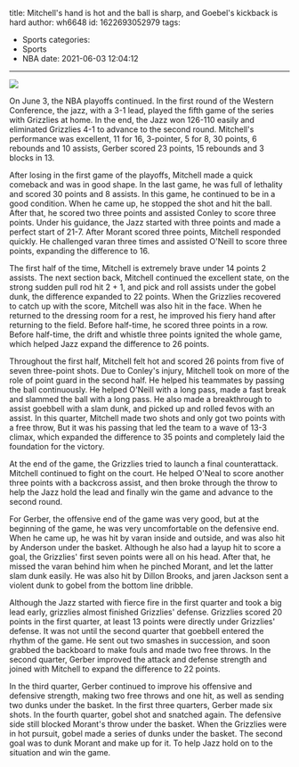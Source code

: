 title: Mitchell's hand is hot and the ball is sharp, and Goebel's kickback is hard
author: wh6648
id: 1622693052979
tags: 
- Sports
categories: 
- Sports
- NBA
date: 2021-06-03 12:04:12
---
![](https://p3.itc.cn/q_70/images01/20210603/6e4bb1e4ff714e4485f37440d38294ab.jpeg)


On June 3, the NBA playoffs continued. In the first round of the Western Conference, the jazz, with a 3-1 lead, played the fifth game of the series with Grizzlies at home. In the end, the Jazz won 126-110 easily and eliminated Grizzlies 4-1 to advance to the second round. Mitchell's performance was excellent, 11 for 16, 3-pointer, 5 for 8, 30 points, 6 rebounds and 10 assists, Gerber scored 23 points, 15 rebounds and 3 blocks in 13.

After losing in the first game of the playoffs, Mitchell made a quick comeback and was in good shape. In the last game, he was full of lethality and scored 30 points and 8 assists. In this game, he continued to be in a good condition. When he came up, he stopped the shot and hit the ball. After that, he scored two three points and assisted Conley to score three points. Under his guidance, the Jazz started with three points and made a perfect start of 21-7. After Morant scored three points, Mitchell responded quickly. He challenged varan three times and assisted O'Neill to score three points, expanding the difference to 16.

The first half of the time, Mitchell is extremely brave under 14 points 2 assists. The next section back, Mitchell continued the excellent state, on the strong sudden pull rod hit 2 + 1, and pick and roll assists under the gobel dunk, the difference expanded to 22 points. When the Grizzlies recovered to catch up with the score, Mitchell was also hit in the face. When he returned to the dressing room for a rest, he improved his fiery hand after returning to the field. Before half-time, he scored three points in a row. Before half-time, the drift and whistle three points ignited the whole game, which helped Jazz expand the difference to 26 points.

Throughout the first half, Mitchell felt hot and scored 26 points from five of seven three-point shots. Due to Conley's injury, Mitchell took on more of the role of point guard in the second half. He helped his teammates by passing the ball continuously. He helped O'Neill with a long pass, made a fast break and slammed the ball with a long pass. He also made a breakthrough to assist goebbell with a slam dunk, and picked up and rolled fevos with an assist. In this quarter, Mitchell made two shots and only got two points with a free throw, But it was his passing that led the team to a wave of 13-3 climax, which expanded the difference to 35 points and completely laid the foundation for the victory.

At the end of the game, the Grizzlies tried to launch a final counterattack. Mitchell continued to fight on the court. He helped O'Neal to score another three points with a backcross assist, and then broke through the throw to help the Jazz hold the lead and finally win the game and advance to the second round.

For Gerber, the offensive end of the game was very good, but at the beginning of the game, he was very uncomfortable on the defensive end. When he came up, he was hit by varan inside and outside, and was also hit by Anderson under the basket. Although he also had a layup hit to score a goal, the Grizzlies' first seven points were all on his head. After that, he missed the varan behind him when he pinched Morant, and let the latter slam dunk easily. He was also hit by Dillon Brooks, and jaren Jackson sent a violent dunk to gobel from the bottom line dribble.

Although the Jazz started with fierce fire in the first quarter and took a big lead early, grizzlies almost finished Grizzlies' defense. Grizzlies scored 20 points in the first quarter, at least 13 points were directly under Grizzlies' defense. It was not until the second quarter that goebbell entered the rhythm of the game. He sent out two smashes in succession, and soon grabbed the backboard to make fouls and made two free throws. In the second quarter, Gerber improved the attack and defense strength and joined with Mitchell to expand the difference to 22 points.

In the third quarter, Gerber continued to improve his offensive and defensive strength, making two free throws and one hit, as well as sending two dunks under the basket. In the first three quarters, Gerber made six shots. In the fourth quarter, gobel shot and snatched again. The defensive side still blocked Morant's throw under the basket. When the Grizzlies were in hot pursuit, gobel made a series of dunks under the basket. The second goal was to dunk Morant and make up for it. To help Jazz hold on to the situation and win the game.

